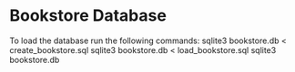 # Bookstore Database

To load the database run the following commands:
    sqlite3 bookstore.db < create_bookstore.sql
    sqlite3 bookstore.db < load_bookstore.sql
    sqlite3 bookstore.db

